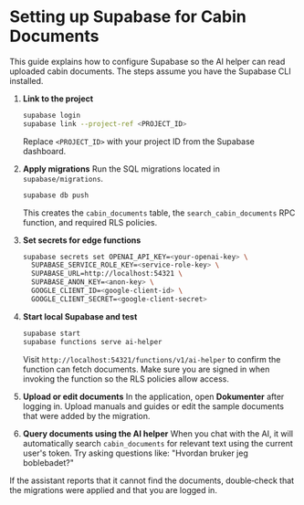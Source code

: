 # Setting up Supabase for Cabin Documents

This guide explains how to configure Supabase so the AI helper can read uploaded cabin documents. The steps assume you have the Supabase CLI installed.

1. **Link to the project**
   ```sh
   supabase login
   supabase link --project-ref <PROJECT_ID>
   ```
   Replace `<PROJECT_ID>` with your project ID from the Supabase dashboard.

2. **Apply migrations**
   Run the SQL migrations located in `supabase/migrations`.
   ```sh
   supabase db push
   ```
   This creates the `cabin_documents` table, the `search_cabin_documents` RPC function, and required RLS policies.

3. **Set secrets for edge functions**
   ```sh
   supabase secrets set OPENAI_API_KEY=<your-openai-key> \
     SUPABASE_SERVICE_ROLE_KEY=<service-role-key> \
     SUPABASE_URL=http://localhost:54321 \
     SUPABASE_ANON_KEY=<anon-key> \
     GOOGLE_CLIENT_ID=<google-client-id> \
     GOOGLE_CLIENT_SECRET=<google-client-secret>
   ```

4. **Start local Supabase and test**
   ```sh
   supabase start
   supabase functions serve ai-helper
   ```
   Visit `http://localhost:54321/functions/v1/ai-helper` to confirm the function can fetch documents. Make sure you are signed in when invoking the function so the RLS policies allow access.

5. **Upload or edit documents**
   In the application, open **Dokumenter** after logging in. Upload manuals and guides or edit the sample documents that were added by the migration.

6. **Query documents using the AI helper**
   When you chat with the AI, it will automatically search `cabin_documents` for relevant text using the current user's token. Try asking questions like:
   "Hvordan bruker jeg boblebadet?"

If the assistant reports that it cannot find the documents, double‑check that the migrations were applied and that you are logged in.
